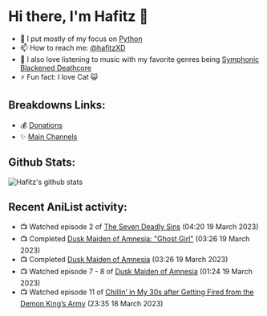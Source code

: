 # Hi there, I'm Hafitz 👋
- 🐍 I put mostly of my focus on [Python](https://python.org)
- 📫 How to reach me: [@hafitzXD](https://t.me/hafitzXD)
- 🎵 I also love listening to music with my favorite genres being [Symphonic Blackened Deathcore](https://youtu.be/qyYmS_iBcy4)
- ⚡ Fun fact: I love Cat 😺

## Breakdowns Links:
- 💰 [Donations](https://t.me/TheBreakdowns/2)
- ✨ [Main Channels](https://t.me/TheBreakdowns)

## Github Stats:
![Hafitz's github stats](https://github-readme-stats.vercel.app/api?username=breakdowns&show_icons=true&count_private=true&bg_color=00000000&text_color=777)

## Recent AniList activity:
<!-- ANILIST_ACTIVITY:start -->

-   📺 Watched episode 2 of [The Seven Deadly Sins](https://anilist.co/anime/20789) (04:20 19 March 2023)
-   📺 Completed [Dusk Maiden of Amnesia: "Ghost Girl"](https://anilist.co/anime/14189) (03:26 19 March 2023)
-   📺 Completed [Dusk Maiden of Amnesia](https://anilist.co/anime/12445) (03:26 19 March 2023)
-   📺 Watched episode 7 - 8 of [Dusk Maiden of Amnesia](https://anilist.co/anime/12445) (01:24 19 March 2023)
-   📺 Watched episode 11 of [Chillin’ in My 30s after Getting Fired from the Demon King’s Army](https://anilist.co/anime/152523) (23:35 18 March 2023)

<!-- ANILIST_ACTIVITY:end -->
